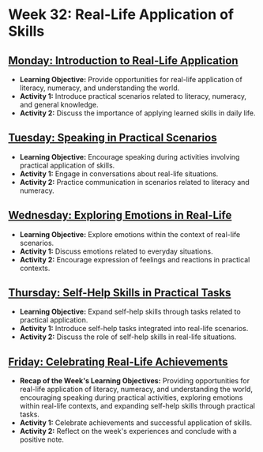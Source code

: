 # Week 32: Real-Life Application of Skills

## [Monday: Introduction to Real-Life Application](./1-Monday.md)
- **Learning Objective:** Provide opportunities for real-life application of literacy, numeracy, and understanding the world.
- **Activity 1:** Introduce practical scenarios related to literacy, numeracy, and general knowledge.
- **Activity 2:** Discuss the importance of applying learned skills in daily life.

## [Tuesday: Speaking in Practical Scenarios](./2-Tuesday.md)
- **Learning Objective:** Encourage speaking during activities involving practical application of skills.
- **Activity 1:** Engage in conversations about real-life situations.
- **Activity 2:** Practice communication in scenarios related to literacy and numeracy.

## [Wednesday: Exploring Emotions in Real-Life](./3-Wednesday.md)
- **Learning Objective:** Explore emotions within the context of real-life scenarios.
- **Activity 1:** Discuss emotions related to everyday situations.
- **Activity 2:** Encourage expression of feelings and reactions in practical contexts.

## [Thursday: Self-Help Skills in Practical Tasks](./4-Thursday.md)
- **Learning Objective:** Expand self-help skills through tasks related to practical application.
- **Activity 1:** Introduce self-help tasks integrated into real-life scenarios.
- **Activity 2:** Discuss the role of self-help skills in real-life situations.

## [Friday: Celebrating Real-Life Achievements](./5-Friday.md)
- **Recap of the Week's Learning Objectives:** Providing opportunities for real-life application of literacy, numeracy, and understanding the world, encouraging speaking during practical activities, exploring emotions within real-life contexts, and expanding self-help skills through practical tasks.
- **Activity 1:** Celebrate achievements and successful application of skills.
- **Activity 2:** Reflect on the week's experiences and conclude with a positive note.